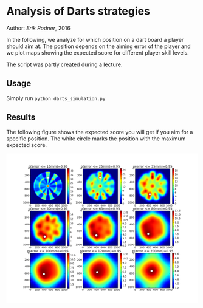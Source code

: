 # Analysis of Darts strategies

Author: _Erik Rodner_, 2016

In the following, we analyze for which position on a dart board a player should aim at. The position depends on the
aiming error of the player and we plot maps showing the expected score for different player skill levels.

The script was partly created during a lecture.

## Usage

Simply run ``python darts_simulation.py``

## Results

The following figure shows the expected score you will get if you aim for a specific
position. The white circle marks the position with the maximum expected score.

![Simulation Results](darts.png)


